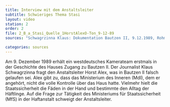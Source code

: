 ```yaml
---
title: Interview mit dem Anstaltsleiter
subtitle: Schwieriges Thema Stasi
layout: video
station: 2
order: 2
file: 2_B_a_Stasi_Quelle_1HorstAlexO-Ton_9-12-89
sources: "Schwagrzinna Klaus: Dokumentation Bautzen II, 9.12.1989, Rohmaterial, Archiv Gedenkst&auml;tte Bautzen."

categories: sources
---
```

Am 9. Dezember 1989 erh&auml;lt ein westdeutsches Kamerateam erstmals in der Geschichte des Hauses Zugang zu Bautzen II. Der Journalist Klaus Schwagrzinna fragt den Anstaltsleiter Horst Alex, was in Bautzen II falsch gelaufen sei. Alex gibt zu, dass das Ministerium des Inneren (MdI), dem er angeh&ouml;rt, nicht die volle Kontrolle &uuml;ber das Haus hatte. Vielmehr hielt die Staatssicherheit&nbsp;die F&auml;den in der Hand und bestimmte den Alltag der H&auml;ftlinge. Auf die Frage zur T&auml;tigkeit des Ministeriums f&uuml;r Staatssicherheit (MfS) in der Haftanstalt schweigt der Anstaltsleiter.